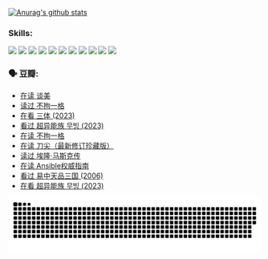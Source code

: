 
[![Anurag's github stats](https://github-readme-stats.vercel.app/api?username=w940853815)](https://github.com/anuraghazra/github-readme-stats)

### Skills:

<code><img height="32" src="https://cdn.jsdelivr.net/npm/simple-icons@v5/icons/python.svg"></code>
<code><img height="32" src="https://cdn.jsdelivr.net/npm/simple-icons@v5/icons/javascript.svg"></code>
<code><img height="32" src="https://cdn.jsdelivr.net/npm/simple-icons@v5/icons/django.svg"></code>
<code><img height="32" src="https://cdn.jsdelivr.net/npm/simple-icons@v5/icons/flask.svg"></code>
<code><img height="32" src="https://cdn.jsdelivr.net/npm/simple-icons@v5/icons/vuetify.svg"></code>
<code><img height="32" src="https://cdn.jsdelivr.net/npm/simple-icons@v5/icons/git.svg"></code>
<code><img height="32" src="https://cdn.jsdelivr.net/npm/simple-icons@v5/icons/docker.svg"></code>
<code><img height="32" src="https://cdn.jsdelivr.net/npm/simple-icons@v5/icons/postgresql.svg"></code>
<code><img height="32" src="https://cdn.jsdelivr.net/npm/simple-icons@v5/icons/elasticsearch.svg"></code>
<code><img height="32" src="https://cdn.jsdelivr.net/npm/simple-icons@v5/icons/macos.svg"></code>
<code><img height="32" src="https://cdn.jsdelivr.net/npm/simple-icons@v5/icons/linux.svg"></code>

### 🗣 豆瓣:

<!-- DOUBAN-ACTIVITIES:START -->
- [在读 谈美](https://www.douban.com/people/136069238/status/4560861771/?_i=11952225)
- [读过 不拘一格](https://www.douban.com/people/136069238/status/4560861445/?_i=11952225)
- [在看 三体‎ (2023)](https://www.douban.com/people/136069238/status/4558185093/?_i=11952225)
- [看过 超异能族 무빙‎ (2023)](https://www.douban.com/people/136069238/status/4556824186/?_i=11952225)
- [在读 不拘一格](https://www.douban.com/people/136069238/status/4541712161/?_i=11952225)
- [在读 刀尖（最新修订珍藏版）](https://www.douban.com/people/136069238/status/4541711339/?_i=11952225)
- [读过 埃隆·马斯克传](https://www.douban.com/people/136069238/status/4541710351/?_i=11952225)
- [在读 Ansible权威指南](https://www.douban.com/people/136069238/status/4539151450/?_i=11952225)
- [看过 易中天品三国‎ (2006)](https://www.douban.com/people/136069238/status/4529910812/?_i=11952225)
- [在看 超异能族 무빙‎ (2023)](https://www.douban.com/people/136069238/status/4527291077/?_i=11952226)
<!-- DOUBAN-ACTIVITIES:END -->


![Snake animation](https://raw.githubusercontent.com/w940853815/w940853815/output/github-contribution-grid-snake.svg)

<!--
**w940853815/w940853815** is a ✨ _special_ ✨ repository because its `README.md` (this file) appears on your GitHub profile.

Here are some ideas to get you started:

- 🔭 I’m currently working on ...
- 🌱 I’m currently learning ...
- 👯 I’m looking to collaborate on ...
- 🤔 I’m looking for help with ...
- 💬 Ask me about ...
- 📫 How to reach me: ...
- 😄 Pronouns: ...
- ⚡ Fun fact: ...
-->
